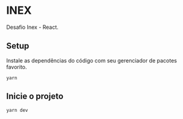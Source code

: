 # INEX
 
Desafio Inex - React.

## Setup

Instale as dependências do código com seu gerenciador de pacotes favorito.

```shell
yarn 
```

## Inicie o projeto
```shell
yarn dev
```